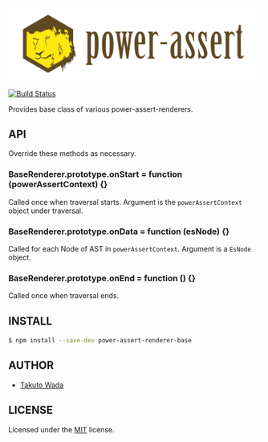 [![power-assert][power-assert-banner]][power-assert-url]

[![Build Status][travis-image]][travis-url]


Provides base class of various power-assert-renderers.


API
---------------------------------------

Override these methods as necessary.

### BaseRenderer.prototype.onStart = function (powerAssertContext) {}

Called once when traversal starts. Argument is the `powerAssertContext` object under traversal.

### BaseRenderer.prototype.onData = function (esNode) {}

Called for each Node of AST in `powerAssertContext`. Argument is a `EsNode` object.

### BaseRenderer.prototype.onEnd = function () {}

Called once when traversal ends.


INSTALL
---------------------------------------

```sh
$ npm install --save-dev power-assert-renderer-base
```


AUTHOR
---------------------------------------
* [Takuto Wada](https://github.com/twada)


LICENSE
---------------------------------------
Licensed under the [MIT](https://github.com/twada/power-assert-runtime/blob/master/LICENSE) license.


[power-assert-url]: https://github.com/power-assert-js/power-assert
[power-assert-banner]: https://raw.githubusercontent.com/power-assert-js/power-assert-js-logo/master/banner/banner-official-fullcolor.png

[travis-url]: https://travis-ci.org/twada/power-assert-runtime
[travis-image]: https://secure.travis-ci.org/twada/power-assert-runtime.svg?branch=master
